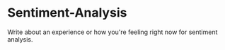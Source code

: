 # Sentiment-Analysis

Write about an experience or how you're feeling right now for sentiment analysis.
